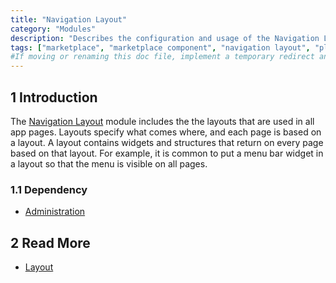 ```yaml
---
title: "Navigation Layout"
category: "Modules"
description: "Describes the configuration and usage of the Navigation Layout module, which is available in the Mendix Marketplace."
tags: ["marketplace", "marketplace component", "navigation layout", "platform support"]
#If moving or renaming this doc file, implement a temporary redirect and let the respective team know they should update the URL in the product. See Mapping to Products for more details.
---
```


## 1 Introduction

The [Navigation Layout](https://marketplace.mendix.com/link/component/23446/) module includes the the layouts that are used in all app pages. Layouts specify what comes where, and each page is based on a layout. A layout contains widgets and structures that return on every page based on that layout. For example, it is common to put a menu bar widget in a layout so that the menu is visible on all pages.

### 1.1 Dependency

* [Administration](https://marketplace.mendix.com/link/component/23513/)

## 2 Read More

* [Layout](/refguide/layout)
